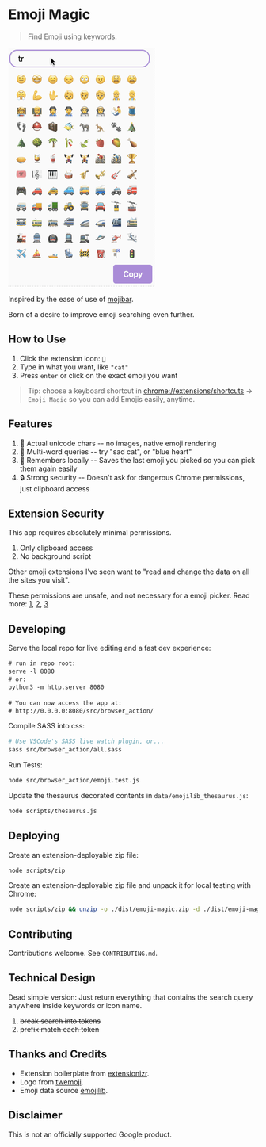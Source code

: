# Emoji Magic

> Find Emoji using keywords.

![gif in action](./screenshots/demo.gif?raw=true)

Inspired by the ease of use of [mojibar](https://github.com/muan/mojibar).

Born of a desire to improve emoji searching even further.

## How to Use

1. Click the extension icon: `🔮`
2. Type in what you want, like `"cat"`
3. Press `enter` or click on the exact emoji you want

> Tip: choose a keyboard shortcut in [chrome://extensions/shortcuts](chrome://extensions/shortcuts) -> `Emoji Magic` so you can add Emojis easily, anytime.

## Features

1. 🔧 Actual unicode chars -- no images, native emoji rendering
1. 🔗 Multi-word queries -- try "sad cat", or "blue heart"
1. 🧠 Remembers locally -- Saves the last emoji you picked so you can pick them again easily
1. 🔒 Strong security -- Doesn't ask for dangerous Chrome permissions, just clipboard access

## Extension Security

This app requires absolutely minimal permissions.

1. Only clipboard access
1. No background script

Other emoji extensions I've seen want to "read and change the data on all the sites you visit".

These permissions are unsafe, and not necessary for a emoji picker. Read more: [1], [2], [3]

## Developing

Serve the local repo for live editing and a fast dev experience:

```
# run in repo root:
serve -l 8080
# or:
python3 -m http.server 8080 

# You can now access the app at:
# http://0.0.0.0:8080/src/browser_action/
```

Compile SASS into css:

```sh
# Use VSCode's SASS live watch plugin, or...
sass src/browser_action/all.sass
```

Run Tests:

```sh
node src/browser_action/emoji.test.js
```

Update the thesaurus decorated contents in `data/emojilib_thesaurus.js`:

```sh
node scripts/thesaurus.js
```

## Deploying

Create an extension-deployable zip file:

```sh
node scripts/zip
```

Create an extension-deployable zip file and unpack it for local testing with Chrome:

```sh
node scripts/zip && unzip -o ./dist/emoji-magic.zip -d ./dist/emoji-magic
```

## Contributing

Contributions welcome. See `CONTRIBUTING.md`.

## Technical Design

Dead simple version: Just return everything that contains the search query anywhere inside keywords or icon name.

1. ~~break search into tokens~~
2. ~~prefix match each token~~

## Thanks and Credits

* Extension boilerplate from [extensionizr](extensionizr.com).
* Logo from [twemoji](https://github.com/twitter/twemoji).
* Emoji data source [emojilib](https://github.com/muan/emojilib).

[1]: https://www.extrahop.com/company/blog/2018/fake-chrome-extension-threat-hunt/

[2]: https://www.wired.com/story/chrome-extension-malware/

[3]: https://krebsonsecurity.com/2018/09/browser-extensions-are-they-worth-the-risk/

## Disclaimer

This is not an officially supported Google product.